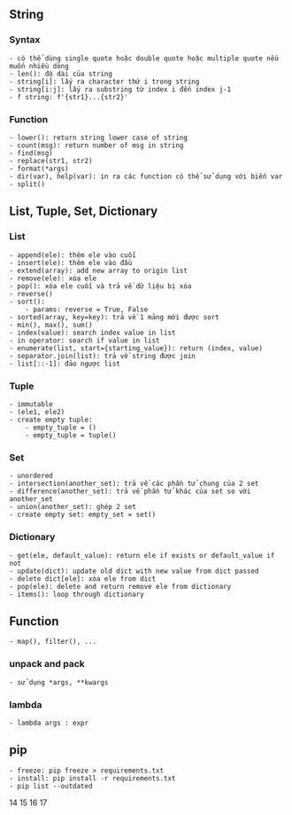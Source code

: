 ## String
### Syntax
    - có thể dùng single quote hoặc double quote hoặc multiple quote nếu muốn nhiều dòng
    - len(): độ dài của string
    - string[i]: lấy ra character thứ i trong string
    - string[i:j]: lấy ra substring từ index i đến index j-1
    - f string: f'{str1}...{str2}'
### Function
    - lower(): return string lower case of string
    - count(msg): return number of msg in string
    - find(msg)
    - replace(str1, str2)
    - format(*args)
    - dir(var), help(var): in ra các function có thể sử dụng với biến var
    - split()
## List, Tuple, Set, Dictionary
### List
    - append(ele): thêm ele vào cuối
    - insert(ele): thêm ele vào đầu
    - extend(array): add new array to origin list
    - remove(ele): xóa ele
    - pop(): xóa ele cuối và trả về dữ liệu bị xóa
    - reverse()
    - sort():
        - params: reverse = True, False
    - sorted(array, key=key): trả về 1 mảng mới được sort
    - min(), max(), sum()
    - index(value): search index value in list
    - in operator: search if value in list
    - enumerate(list, start={starting_value}): return (index, value)
    - separator.join(list): trả về string được join
    - list[::-1]: đảo ngược list
### Tuple
    - immutable
    - (ele1, ele2)
    - create empty tuple:
        - empty_tuple = ()
        - empty_tuple = tuple()
### Set
    - unordered
    - intersection(another_set): trả về các phần tử chung của 2 set
    - difference(another_set): trả về phần tử khác của set so với another_set
    - union(another_set): ghép 2 set
    - create empty set: empty_set = set()

### Dictionary
    - get(ele, default_value): return ele if exists or default_value if not
    - update(dict): update old dict with new value from dict passed
    - delete dict[ele]: xóa ele from dict
    - pop(ele): delete and return remove ele from dictionary
    - items(): loop through dictionary

## Function
    - map(), filter(), ...
### unpack and pack
    - sử dụng *args, **kwargs
### lambda
    - lambda args : expr
## pip
    - freeze: pip freeze > requirements.txt
    - install: pip install -r requirements.txt
    - pip list --outdated

14
15
16
17